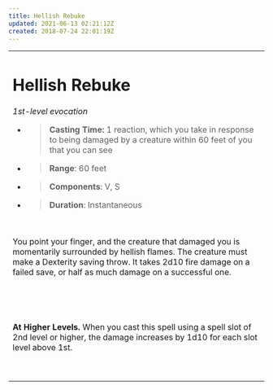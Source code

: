 ```yaml
---
title: Hellish Rebuke
updated: 2021-06-13 02:21:12Z
created: 2018-07-24 22:01:19Z
---
```


<table><tbody><tr class="odd"><td><h1 id="hellish-rebuke"><strong>Hellish Rebuke</strong></h1><p><em>1st-level evocation</em></p><ul><li><blockquote><p><strong>Casting Time:</strong> 1 reaction, which you take in response to being damaged by a creature within 60 feet of you that you can see</p></blockquote></li><li><blockquote><p><strong>Range</strong>: 60 feet</p></blockquote></li><li><blockquote><p><strong>Components</strong>: V, S</p></blockquote></li><li><blockquote><p><strong>Duration</strong>: Instantaneous</p></blockquote></li></ul><p> </p><p>You point your finger, and the creature that damaged you is momentarily surrounded by hellish flames. The creature must make a Dexterity saving throw. It takes 2d10 fire damage on a failed save, or half as much damage on a successful one.</p><p> </p><p> </p><p><strong>At Higher Levels.</strong> When you cast this spell using a spell slot of 2nd level or higher, the damage increases by 1d10 for each slot level above 1st.</p><p> </p></td></tr></tbody></table>